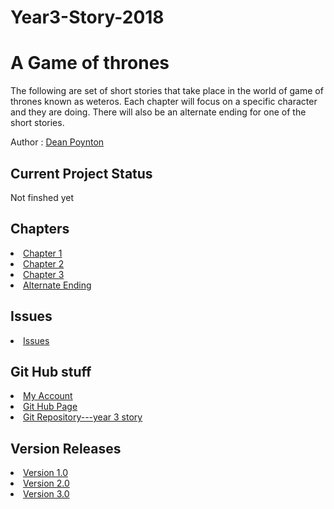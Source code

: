 # Year3-Story-2018

# A Game of thrones
<p>
	The following are set of short stories that take place in the world of game of thrones known as weteros.
	Each chapter will focus on a specific character and they are doing. There will also be an alternate
	ending for one of the short stories.
</p>
<p> Author : <a href="https://github.com/FreakyFishGuy">Dean Poynton</a> </p>

<h2>Current Project Status</h2>

<p>Not finshed yet</p>

<h2>Chapters</h2>

<li><a href="https://freakyfishguy.github.io/year3-story-2018/Chapter1.html">Chapter 1</a></li>
<li><a href="https://freakyfishguy.github.io/year3-story-2018/Chapter2.html">Chapter 2</a></li>
<li><a href="https://freakyfishguy.github.io/year3-story-2018/Chapter3.html">Chapter 3</a></li>
<li><a href="https://freakyfishguy.github.io/year3-story-2018/Chapter4.html">Alternate Ending</a></li>

<h2>Issues</h2>

<li><a href="https://github.com/FreakyFishGuy/year3-story-2018/issues">Issues</a></li>

<h2>Git Hub stuff</h2>

<li><a href="https://github.com/FreakyFishGuy">My Account</a></li>
<li><a href="https://freakyfishguy.github.io/year3-story-2018">Git Hub Page</a></li>
<li><a href="https://github.com/FreakyFishGuy/year3-story-2018">Git Repository---year 3 story</a></li>

<h2>Version Releases</h2>

<li><a href="https://github.com/FreakyFishGuy/year3-story-2018/releases/tag/V1">Version 1.0</a></li>
<li><a href="https://github.com/FreakyFishGuy/year3-story-2018/releases/tag/V2">Version 2.0</a></li>
<li><a href="https://github.com/FreakyFishGuy/year3-story-2018/releases/tag/V3">Version 3.0</a></li>

